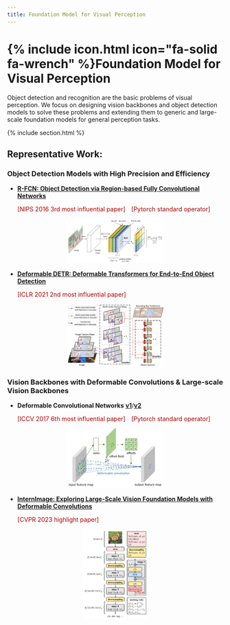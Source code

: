 ```yaml
---
title: Foundation Model for Visual Perception
---
```


# {% include icon.html icon="fa-solid fa-wrench" %}Foundation Model for Visual Perception

Object detection and recognition are the basic problems of visual perception. We focus on designing vision backbones and object detection models to solve these problems and extending them to generic and large-scale foundation models for general perception tasks.

{% include section.html %}

## Representative Work:

### Object Detection Models with High Precision and Efficiency

- [**R-FCN: Object Detection via Region-based Fully Convolutional Networks**](https://arxiv.org/abs/1605.06409)

    <font color="aa0000"> [NIPS 2016 3rd most influential paper]&emsp;[Pytorch standard operator] </font>

<div align="center">
  <img width="45%" src="../images/r-fcn.png"/>
</div>

- [**Deformable DETR: Deformable Transformers for End-to-End Object Detection**](https://arxiv.org/abs/2010.04159)

    <font color="aa0000"> [ICLR 2021 2nd most influential paper] </font>

<div align="center">
  <img width="45%" src="../images/deformable_detr.png"/>
</div>

### Vision Backbones with Deformable Convolutions & Large-scale Vision Backbones

- **Deformable Convolutional Networks** [**v1**](https://arxiv.org/abs/1703.06211)/[**v2**](https://arxiv.org/abs/1811.11168)

    <font color="aa0000"> [ICCV 2017 6th most influential paper]&emsp;[Pytorch standard operator] </font>

<div align="center">
  <img width="45%" src="../images/dcn.png"/>
</div>

- [**InternImage: Exploring Large-Scale Vision Foundation Models with Deformable Convolutions**](https://arxiv.org/abs/2211.05778) 

    <font color="aa0000"> [CVPR 2023 highlight paper] </font>

<div align="center">
  <img width="30%" src="../images/dcn-v3.png"/>
</div>